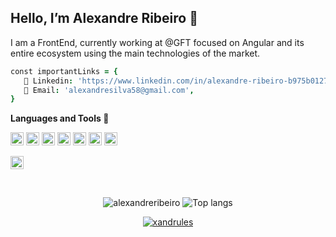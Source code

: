 ## Hello, I’m Alexandre Ribeiro 🤙

I am a FrontEnd, currently working at @GFT focused on Angular and its entire ecosystem using the main technologies of the market.

```j
const importantLinks = {
   📒 Linkedin: 'https://www.linkedin.com/in/alexandre-ribeiro-b975b0127/', 
   👋 Email: 'alexandresilva58@gmail.com',
}
```

**Languages and Tools 🚀**

<a href="https://developer.mozilla.org/en-US/docs/Web/JavaScript" title="JavaScript"><img src="https://github.com/tomchen/stack-icons/blob/master/logos/javascript.svg" alt="JavaScript" width="21px" height="21px"></a>
<a href="https://www.typescriptlang.org/" title="Typescript"><img src="https://github.com/tomchen/stack-icons/blob/master/logos/typescript-icon.svg" alt="Typescript" width="21px" height="21px"></a>
<a href="https://getbootstrap.com/" title="Bootstrap"><img src="https://github.com/tomchen/stack-icons/blob/master/logos/bootstrap.svg" alt="Bootstrap" width="21px" height="21px"></a>
<a href="https://www.w3.org/TR/html5/" title="HTML5"><img src="https://github.com/tomchen/stack-icons/blob/master/logos/html-5.svg" alt="HTML5" width="21px" height="21px"></a>
<a href="https://nodejs.org/" title="Node.js"><img src="https://github.com/tomchen/stack-icons/blob/master/logos/nodejs-icon.svg" alt="Node.js" width="21px" height="21px"></a>
<a href="https://angular.io/" title="Angular"><img src="https://github.com/tomchen/stack-icons/blob/master/logos/angular-icon.svg" alt="Angular" width="21px" height="21px"></a>
<a href="https://git-scm.com/" title="Git"><img src="https://github.com/tomchen/stack-icons/blob/master/logos/git-icon.svg" alt="Git" width="21px" height="21px"></a>

<a href="https://code.visualstudio.com/" title="Visual Studio Code"><img src="https://github.com/tomchen/stack-icons/blob/master/logos/visual-studio-code.svg" alt="Visual Studio Code" width="21px" height="21px"></a>

<br />

<p align="center">
  <img src="https://github-readme-stats.vercel.app/api?username=xandrules&show_icons=true&title_color=fff&icon_color=00d9ff&text_color=c9d1d9&bg_color=161b22" alt="alexandreribeiro" />
    <img src="https://github-readme-stats.vercel.app/api/top-langs/?username=xandrules&layout=compact&show_icons=true&title_color=fff&icon_color=fff&text_color=c9d1d9&bg_color=161b22" alt="Top langs" />
</p>


<p align="center">
    <a href="https://github.com/xandrules" target="_blank"><img alt="xandrules" src="https://badges.pufler.dev/visits/xandrules/xandrules?logo=GitHub&label=Visits&color=success&logoColor=white&style=flat-square"/></a>
</p>
